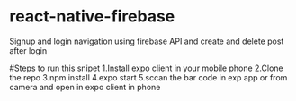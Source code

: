 # react-native-firebase
Signup and login navigation using firebase API and create and delete post after login

#Steps to run this snipet
1.Install expo client in your mobile phone
2.Clone the repo
3.npm install
4.expo start
5.sccan the bar code in exp app or from camera and open in expo client in phone
